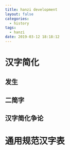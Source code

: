 ```yaml
---
title: hanzi development
layout: false
categories:
  - history
tags:
  - hanzi
date: 2019-03-12 18:18:12
---
```


# 汉字简化

## 发生

## 二简字

## 汉字简化争论

# 通用规范汉字表